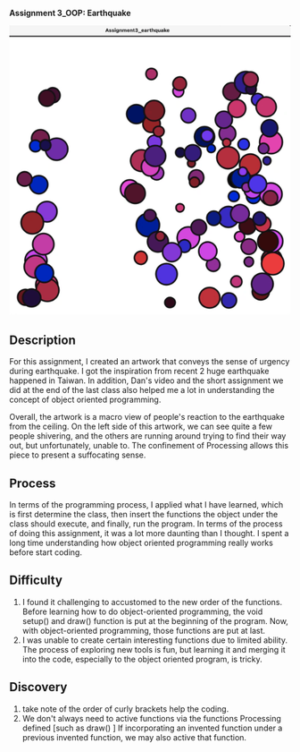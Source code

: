 **Assignment 3_OOP: Earthquake**

![](earthquake.gif)

## Description

For this assignment, I created an artwork that conveys the sense of urgency during earthquake. I got the inspiration from recent 2 huge earthquake happened in Taiwan. In addition, Dan's video and the short assignment we did at the end of the last class also helped me a lot in understanding the concept of object oriented programming. 

Overall, the artwork is a macro view of people's reaction to the earthquake from the ceiling. On the left side of this artwork, we can see quite a few people shivering, and the others are running around trying to find their way out, but unfortunately, unable to. The confinement of Processing allows this piece to present a suffocating sense. 

## Process

In terms of the programming process, I applied what I have learned, which is first determine the class, then insert the functions the object under the class should execute, and finally, run the program. 
In terms of the process of doing this assignment, it was a lot more daunting than I thought. I spent a long time understanding how object oriented programming really works before start coding. 


## Difficulty 

1. I found it challenging to accustomed to the new order of the functions. Before learning how to do object-oriented programming, the void setup() and draw() function is put at the beginning of the program. Now, with object-oriented programming, those functions are put at last.  
2. I was unable to create certain interesting functions due to limited ability. The process of exploring new tools is fun, but learning it and merging it into the code, especially to the object oriented program, is tricky. 

## Discovery 
1. take note of the order of curly brackets help the coding. 
2. We don't always need to active functions via the functions Processing defined [such as draw() ] If incorporating an invented function under a previous invented function, we may also active that function.

